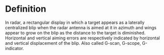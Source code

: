 # Definition

In radar, a rectangular display in which a target appears as a laterally
centralized blip when the radar antenna is aimed at it in azimuth and
wings appear to grow on the blip as the distance to the target is
diminished. Horizontal and vertical aiming errors are respectively
indicated by horizontal and vertical displacement of the blip. Also
called G-scan, G-scope, G-indicator.

